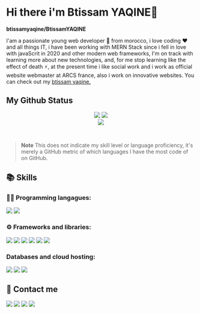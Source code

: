 # Hi there i'm Btissam YAQINE👋

**btissamyaqine/BtissamYAQINE** 

I'am a passionate young web developer 👯 from morocco, i love coding ❤️ and all things IT, i have been working with MERN Stack since i fell in love with javaScrit in 2020 and other modern web frameworks, I'm on track with learning more about new technologies, and, for me stop learning like the effect of death ⚡, at the present time i like social work and i work as official website webmaster at ARCS france, also i work on innovative websites. You can check out my <a href="https://btissamyaqine.github.io/">btissam yaqine.</a>


## My Github Status
<p  align="center">
<img src="https://github-readme-stats.vercel.app/api?username=btissamyaqine&theme=default&show_icons=true&hide_border=false&count_private=true"/> <img src="https://github-readme-streak-stats.herokuapp.com/?user=btissamyaqine&theme=default&hide_border=false" with="10px"/><br/> 
<img src="https://github-readme-stats.vercel.app/api/top-langs/?username=btissamyaqine&theme=default&show_icons=true&hide_border=false&layout=compact"/>
</p><br/>

> **Note**
> This does not indicate my skill level or language proficiency, it's merely a GitHub metric of which languages I have the most code of on GitHub.


## 📚 Skills

### 👨‍💻 Programming langagues:<br/>
<img src="https://img.shields.io/badge/JavaScript-323330?style=for-the-badge&logo=javascript&logoColor=F7DF1E"/> <img src="https://img.shields.io/badge/TypeScript-007ACC?style=for-the-badge&logo=typescript&logoColor=white"/>

### ⚙️ Frameworks and libraries: <br/>
<img src="https://img.shields.io/badge/React-20232A?style=for-the-badge&logo=react&logoColor=61DAFB"/> <img src="https://img.shields.io/badge/Express%20js-000000?style=for-the-badge&logo=express&logoColor=white"/> <img src="https://img.shields.io/badge/Redux-593D88?style=for-the-badge&logo=redux&logoColor=white"/> <img src="https://img.shields.io/badge/Material%20UI-007FFF?style=for-the-badge&logo=mui&logoColor=white"/> <img src="https://img.shields.io/badge/Tailwind_CSS-38B2AC?style=for-the-badge&logo=tailwind-css&logoColor=white"/> <img src="https://img.shields.io/badge/Vue%20js-35495E?style=for-the-badge&logo=vuedotjs&logoColor=4FC08D"/>

### Databases and cloud hosting: <br/>

<img src= "https://img.shields.io/badge/MongoDB-4EA94B?style=for-the-badge&logo=mongodb&logoColor=white"/> <img src= "https://img.shields.io/badge/Heroku-430098?style=for-the-badge&logo=heroku&logoColor=white"/> <img src="https://img.shields.io/badge/PostgreSQL-316192?style=for-the-badge&logo=postgresql&logoColor=white"/>

## 📱 Contact me

<a href="https://mail.google.com/mail/u/?authuser=btissamyaqine123@gmail.com"><img src="https://img.shields.io/badge/Gmail-D14836?style=for-the-badge&logo=gmail&logoColor=white"/></a>  <a href="https://www.linkedin.com/in/btissamyaqine/"><img src="https://img.shields.io/badge/LinkedIn-0077B5?style=for-the-badge&logo=linkedin&logoColor=white"/></a> <a href="https://twitter.com/YAQINEBtissam"><img src="https://img.shields.io/badge/Twitter-1DA1F2?style=for-the-badge&logo=twitter&logoColor=white"/></a> <a href="https://btissamyaqine.github.io/"><img src="https://img.shields.io/badge/website-000000?style=for-the-badge&logo=About.me&logoColor=white"/></a>